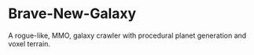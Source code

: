 Brave-New-Galaxy
================

A rogue-like, MMO, galaxy crawler with procedural planet generation and voxel terrain.

